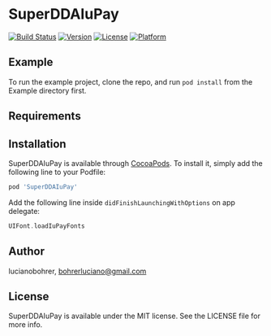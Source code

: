 # SuperDDAIuPay

[![Build Status](https://travis-ci.com/lucianobohrer/superdda-iupay.svg?branch=develop)](https://travis-ci.com/lucianobohrer/superdda-iupay)
[![Version](https://img.shields.io/cocoapods/v/SuperDDAIuPay.svg?style=flat)](https://cocoapods.org/pods/SuperDDAIuPay)
[![License](https://img.shields.io/cocoapods/l/SuperDDAIuPay.svg?style=flat)](https://cocoapods.org/pods/SuperDDAIuPay)
[![Platform](https://img.shields.io/cocoapods/p/SuperDDAIuPay.svg?style=flat)](https://cocoapods.org/pods/SuperDDAIuPay)

## Example

To run the example project, clone the repo, and run `pod install` from the Example directory first.

## Requirements

## Installation

SuperDDAIuPay is available through [CocoaPods](https://cocoapods.org). To install
it, simply add the following line to your Podfile:

```ruby
pod 'SuperDDAIuPay'
```
Add the following line inside `didFinishLaunchingWithOptions` on app delegate:
```swift
UIFont.loadIuPayFonts
```

## Author

lucianobohrer, bohrerluciano@gmail.com

## License

SuperDDAIuPay is available under the MIT license. See the LICENSE file for more info.
